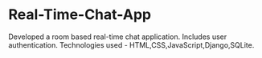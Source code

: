 # Real-Time-Chat-App
Developed a room based real-time chat application. Includes user authentication.
Technologies used - HTML,CSS,JavaScript,Django,SQLite.
    
